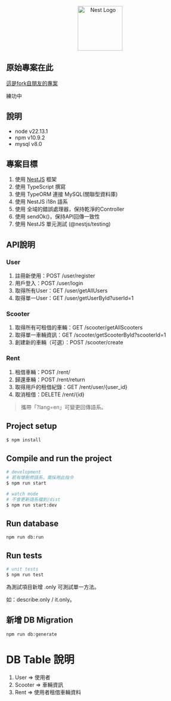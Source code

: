 <p align="center">
  <a href="http://nestjs.com/" target="blank"><img src="https://nestjs.com/img/logo-small.svg" width="120" alt="Nest Logo" /></a>
</p>

## 原始專案在此
[這是fork自朋友的專案](https://github.com/PrettySmile/rent-app)

練功中

## 說明
- node v22.13.1
- npm v10.9.2
- mysql v8.0

## 專案目標
1. 使用 [NestJS](https://github.com/nestjs/nest)  框架
2. 使用 TypeScript 撰寫
3. 使用 TypeORM 連接 MySQL(關聯型資料庫)
4. 使用 NestJS i18n 語系
5. 使用 全域的錯誤處理器，保持乾淨的Controller
6. 使用 sendOk()，保持API回傳一致性
7. 使用 NestJS 單元測試 (@nestjs/testing)

## API說明
### User
1. 註冊新使用：POST /user/register
2. 用戶登入：POST /user/login
3. 取得所有User：GET /user/getAllUsers
4. 取得單一User：GET /user/getUserById?userId=1

### Scooter
1. 取得所有可租借的車輛：GET /scooter/getAllScooters
2. 取得單一車輛資訊：GET /scooter/getScooterById?scooterId=1
3. 創建新的車輛（可選）：POST /scooter/create

### Rent
1. 租借車輛：POST /rent/
1. 歸還車輛：POST /rent/return
2. 取得用戶的租借紀錄：GET /rent/user/{user_id}
3. 取消租借：DELETE /rent/{id}

> 攜帶「?lang=en」可變更回傳語系。

## Project setup
```bash
$ npm install
```

## Compile and run the project
```bash
# development
# 若有增刪修語系，需採用此指令
$ npm run start

# watch mode
# 不會更新語系檔到/dist
$ npm run start:dev
```

## Run database
```
npm run db:run
```

## Run tests
```bash
# unit tests
$ npm run test
```
為測試項目新增 .only 可測試單一方法。

如：describe.only / it.only。

## 新增 DB Migration
```
npm run db:generate
```
  
# DB Table 說明
1. User => 使用者
2. Scooter => 車輛資訊
3. Rent => 使用者租借車輛資料




